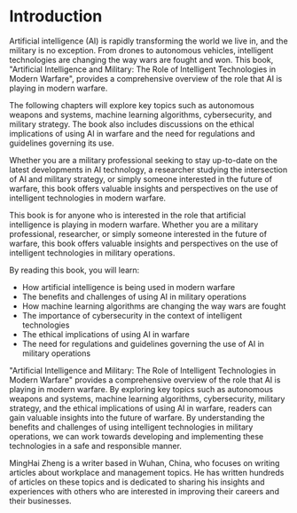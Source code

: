 # Introduction

Artificial intelligence (AI) is rapidly transforming the world we live in, and the military is no exception. From drones to autonomous vehicles, intelligent technologies are changing the way wars are fought and won. This book, "Artificial Intelligence and Military: The Role of Intelligent Technologies in Modern Warfare", provides a comprehensive overview of the role that AI is playing in modern warfare.

The following chapters will explore key topics such as autonomous weapons and systems, machine learning algorithms, cybersecurity, and military strategy. The book also includes discussions on the ethical implications of using AI in warfare and the need for regulations and guidelines governing its use.

Whether you are a military professional seeking to stay up-to-date on the latest developments in AI technology, a researcher studying the intersection of AI and military strategy, or simply someone interested in the future of warfare, this book offers valuable insights and perspectives on the use of intelligent technologies in modern warfare.

This book is for anyone who is interested in the role that artificial intelligence is playing in modern warfare. Whether you are a military professional, researcher, or simply someone interested in the future of warfare, this book offers valuable insights and perspectives on the use of intelligent technologies in military operations.

By reading this book, you will learn:

* How artificial intelligence is being used in modern warfare
* The benefits and challenges of using AI in military operations
* How machine learning algorithms are changing the way wars are fought
* The importance of cybersecurity in the context of intelligent technologies
* The ethical implications of using AI in warfare
* The need for regulations and guidelines governing the use of AI in military operations

"Artificial Intelligence and Military: The Role of Intelligent Technologies in Modern Warfare" provides a comprehensive overview of the role that AI is playing in modern warfare. By exploring key topics such as autonomous weapons and systems, machine learning algorithms, cybersecurity, military strategy, and the ethical implications of using AI in warfare, readers can gain valuable insights into the future of warfare. By understanding the benefits and challenges of using intelligent technologies in military operations, we can work towards developing and implementing these technologies in a safe and responsible manner.

MingHai Zheng is a writer based in Wuhan, China, who focuses on writing articles about workplace and management topics. He has written hundreds of articles on these topics and is dedicated to sharing his insights and experiences with others who are interested in improving their careers and their businesses.
